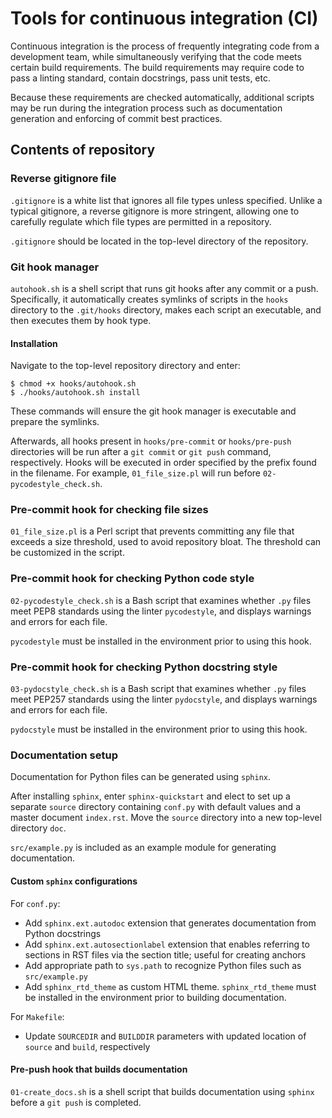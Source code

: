 # Tools for continuous integration (CI)

Continuous integration is the process of frequently integrating code from a development team, while simultaneously verifying that the code meets certain build requirements. The build requirements may require code to pass a linting standard, contain docstrings, pass unit tests, etc. 

Because these requirements are checked automatically, additional scripts may be run during the integration process such as documentation generation and enforcing of commit best practices.

## Contents of repository

### Reverse gitignore file
`.gitignore` is a white list that ignores all file types unless specified. Unlike a typical gitignore, a reverse gitignore is more stringent, allowing one to carefully regulate which file types are permitted in a repository.

`.gitignore` should be located in the top-level directory of the repository.

### Git hook manager
`autohook.sh` is a shell script that runs git hooks after any commit or a push. Specifically, it automatically creates symlinks of scripts in the `hooks` directory to the `.git/hooks` directory, makes each script an executable, and then executes them by hook type.

#### Installation
Navigate to the top-level repository directory and enter:

```
$ chmod +x hooks/autohook.sh
$ ./hooks/autohook.sh install
```

These commands will ensure the git hook manager is executable and prepare the symlinks. 

Afterwards, all hooks present in `hooks/pre-commit` or `hooks/pre-push` directories will be run after a `git commit` or `git push` command, respectively. Hooks will be executed in order specified by the prefix found in the filename. For example, `01_file_size.pl` will run before `02-pycodestyle_check.sh`.

### Pre-commit hook for checking file sizes
`01_file_size.pl` is a Perl script that prevents committing any file that exceeds a size threshold, used to avoid repository bloat. The threshold can be customized in the script.

### Pre-commit hook for checking Python code style
`02-pycodestyle_check.sh` is a Bash script that examines whether `.py` files meet PEP8 standards using the linter `pycodestyle`, and displays warnings and errors for each file. 

`pycodestyle` must be installed in the environment prior to using this hook.

### Pre-commit hook for checking Python docstring style
`03-pydocstyle_check.sh` is a Bash script that examines whether `.py` files meet PEP257 standards using the linter `pydocstyle`, and displays warnings and errors for each file. 

`pydocstyle` must be installed in the environment prior to using this hook.

### Documentation setup
Documentation for Python files can be generated using `sphinx`. 

After installing `sphinx`, enter `sphinx-quickstart` and elect to set up a separate `source` directory containing `conf.py` with default values and a master document `index.rst`. Move the `source` directory into a new top-level directory `doc`.

`src/example.py` is included as an example module for generating documentation.

#### Custom `sphinx` configurations
For `conf.py`:

- Add `sphinx.ext.autodoc` extension that generates documentation from Python docstrings
- Add `sphinx.ext.autosectionlabel` extension that enables referring to sections in RST files via the section title; useful for creating anchors
- Add appropriate path to `sys.path` to recognize Python files such as `src/example.py`
- Add `sphinx_rtd_theme` as custom HTML theme. `sphinx_rtd_theme` must be installed in the environment prior to building documentation.

For `Makefile`:

- Update `SOURCEDIR` and `BUILDDIR` parameters with updated location of `source` and `build`, respectively

#### Pre-push hook that builds documentation
`01-create_docs.sh` is a shell script that builds documentation using `sphinx` before a `git push` is completed.